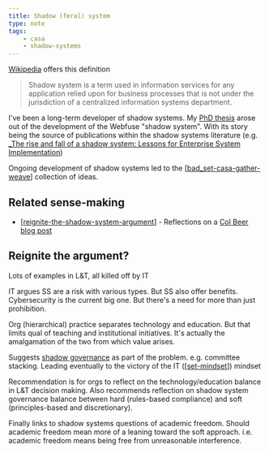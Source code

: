 ```yaml
---
title: Shadow (feral) system 
type: note
tags:
    - casa
    - shadow-systems
---
```


[Wikipedia](https://en.wikipedia.org/wiki/Shadow_system) offers this definition

> Shadow system is a term used in information services for any application relied upon for business processes that is not under the jurisdiction of a centralized information systems department. 

I've been a long-term developer of shadow systems. My [PhD thesis](https://djon.es/blog/research/phd-thesis/) arose out of the development of the Webfuse "shadow system". With its story being the source of publications within the shadow systems literature (e.g. [_The rise and fall of a shadow system: Lessons for Enterprise System Implementation](https://djon.es/blog/publications/the-rise-and-fall-of-a-shadow-system-lessons-for-enterprise-system-implementation/))

Ongoing development of shadow systems led to the [[bad_set-casa-gather-weave]] collection of ideas.

## Related sense-making

- [[reignite-the-shadow-system-argument]] - Reflections on a [Col Beer blog post](https://beerc.wordpress.com/2025/07/22/is-it-time-to-reignite-the-argument-around-shadow-systems/)

## Reignite the argument?

Lots of examples in L&T, all killed off by IT

IT argues SS are a risk with various types. But SS also offer benefits. Cybersecurity is the current big one. But there's a need for more than just prohibition.

Org (hierarchical) practice separates technology and education. But that limits qual of teaching and institutional initiatives. It's actually the amalgamation of the two from which value arises.

Suggests [shadow governance](https://governancepedia.com/2025/02/06/how-informal-power-shapes-organizations/) as part of the problem. e.g. committee stacking. Leading eventually to the victory of the IT ([[set-mindset]]) mindset

Recommendation is for orgs to reflect on the technology/education balance in L&T decision making. Also recommends reflection on shadow system governance balance between hard (rules-based compliance) and soft (principles-based and discretionary).

Finally links to shadow systems questions of academic freedom. Should academic freedom mean more of a leaning toward the soft approach. i.e. academic freedom means being free from unreasonable interference.


[//begin]: # "Autogenerated link references for markdown compatibility"
[bad_set-casa-gather-weave]: bad_set-casa-gather-weave "The relationships between BAD/SET, CASA, and Gather/Weave"
[reignite-the-shadow-system-argument]: ../../share/blog/2025/reignite-the-shadow-system-argument "Re-considering the shadow system argument"
[set-mindset]: ../Bricolage/set-mindset "The SET mindset"
[//end]: # "Autogenerated link references"